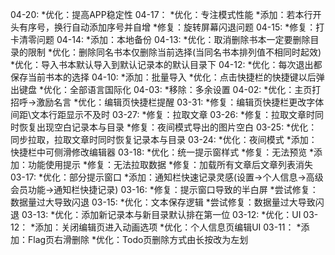 04-20:
*优化：提高APP稳定性
04-17：
*优化：专注模式性能
*添加：若本行开头有序号，换行自动添加序号并自增
*修复：旋转屏幕闪退问题
04-15:
*修复：打卡清零问题
04-14:
*添加：本地备份
04-13:
*优化：取消删除书本一定要删除目录的限制
*优化：删除同名书本仅删除当前选择(当同名书本排列值不相同时起效)
*优化：导入书本默认导入到默认记录本的默认目录下
04-12:
*优化：每次退出都保存当前书本的选择
04-10:
*添加：批量导入
*优化：点击快捷栏的快捷键以后弹出键盘
*优化：全部语言国际化
04-03:
*移除：多余设置
04-02:
*优化：主页打招呼->激励名言
*优化：编辑页快捷栏提醒
03-31:
*修复：编辑页快捷栏更改字体间距\文本行距显示不及时
03-27:
*修复：拉取文章
03-26:
*修复：拉取文章时同时恢复出现空白记录本与目录
*修复：夜间模式导出的图片空白
03-25:
*优化：同步拉取，拉取文章时同时恢复记录本与目录
03-24:
*优化：夜间模式
*添加：快捷栏中可侧滑修改编辑器
03-18:
*优化：统一提示窗样式
*修复：无法预览
*添加：功能使用提示
*修复：无法拉取数据
*修复：加载所有文章后文章列表消失
03-17:
*优化：部分提示窗口
*添加：通知栏快速记录灵感(设置->个人信息->高级会员功能->通知栏快捷记录)
03-16:
*修复：提示窗口导致的半白屏
*尝试修复：数据量过大导致闪退
03-15:
*优化：文本保存逻辑
*尝试修复：数据量过大导致闪退
03-13:
*优化：添加新记录本与新目录默认排在第一位
03-12:
*优化：UI
03-12：
*添加：关闭编辑页进入动画选项
*优化：个人信息页编辑UI
03-11：
*添加：Flag页右滑删除
*优化：Todo页删除方式由长按改为左划
